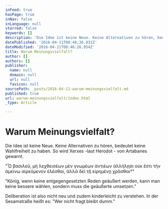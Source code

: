 ```yaml
---
inFeed: true
hasPage: true
inNav: false
inLanguage: null
starred: false
keywords: []
description: 'Die Idee ist keine Neue. Keine Alternativen zu hören, bedeutet keine Wahlfreiheit zu haben. So wird Xerxes -laut Herodot - von Artabanes gewarnt.'
datePublished: '2016-04-11T08:46:36.031Z'
dateModified: '2016-04-11T08:46:26.954Z'
title: Warum Meinungsvielfalt?
author: []
authors: []
publisher:
  name: null
  domain: null
  url: null
  favicon: null
sourcePath: _posts/2016-04-11-warum-meinungsvielfalt.md
published: true
url: warum-meinungsvielfalt/index.html
_type: Article

---
```

# Warum Meinungsvielfalt?

Die Idee ist keine Neue. Keine Alternativen zu hören, bedeutet keine Wahlfreiheit zu haben. So wird Xerxes -laut Herodot - von Artabanes gewarnt.

"Ὦ βασιλεῦ, μὴ λεχθεισέων μὲν γνωμέων ἀντιέων ἀλλήλῃσι οὐκ ἔστι τὴν ἀμείνω αἱρεόμενον ἑλέσθαι, ἀλλὰ δεῖ τῇ εἰρημένῃ χρᾶσθαι\*"

"König, wenn keine entgegengesetzten Reden geäußert werden, kann man keine bessere wählen, sondern muss die geäußerte umsetzen."

Deliberation ist also nicht neu und zudem kinderleicht zu verstehen. In der Sesamstraße heißt es: "Wer nicht fragt bleibt dumm."